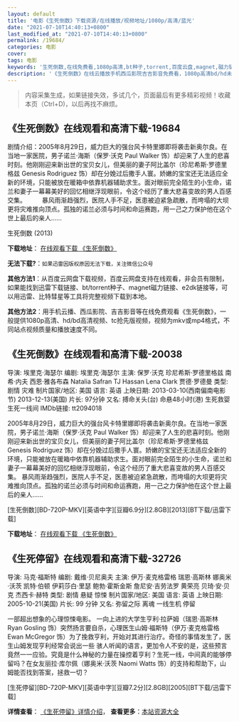 ```yaml
---
layout: default
title: '电影《生死倒数》下载资源/在线播放/视频地址/1080p/高清/蓝光'
date: "2021-07-10T14:40:13+0800"
last_modified_at: "2021-07-10T14:40:13+0800"
permalink: /19684/
categories: 电影
cover:
tags: 电影
keywords: '生死倒数,在线免费看,1080p高清,bt种子,torrent,百度云盘,magnet,磁力链,迅雷下载资源'
description: '《生死倒数》在线云播放手机西瓜影院吉吉影音免费看，1080p高清bd/hd未删减完整版和tc抢先枪版，mkv/mp4格式，附带bt/torrent种子、magnet/磁力链、百度云盘、网盘资源迅雷下载链接'
---
```


>内容采集生成，如果链接失效，多试几个，页面最后有更多精彩视频！收藏本页（Ctrl+D)，以后再找不麻烦。


## 《生死倒数》在线观看和高清下载-19684

剧情介绍：2005年8月29日，威力巨大的强台风卡特里娜即将袭击新奥尔良。在当地一家医院，男子诺兰·海斯（保罗·沃克 Paul Walker 饰）却迎来了人生的悲喜时刻。他刚刚迎来新出世的宝贝女儿，但美丽的妻子阿比盖尔（珍尼希斯·罗德里格兹 Genesis Rodriguez 饰）却在分娩过后撒手人寰。娇嫩的宝宝还无法适应全新的环境，只能被放在暖箱中依靠机器辅助求生。面对眼前完全陌生的小生命，诺兰和妻子一幕幕美好的回忆相继浮现眼前，令这个经历了重大悲喜变故的男人百感交集。  　　暴风雨渐趋强烈，医院人手不足，医患被迫紧急疏散，而垮塌的大坝更将灾难推向顶点。孤独的诺兰必须与时间和命运赛跑，用一己之力保护他在这个世上最后的亲人……


生死倒数 (2013)

**下载地址**： [在线观看下载 《生死倒数》](https://www.btbtdy.me/btdy/dy2211.html) 


**无法下载?**：`如果迅雷因版权原因无法下载，关注微信公众号 `

**其他方法1**：从百度云网盘下载视频，百度云网盘支持在线观看，非会员有限制，如果能找到迅雷下载链接、bt/torrent种子、magnet磁力链接、e2dk链接等，可以用迅雷、比特彗星等工具将完整视频下载到本地。

**其他方法2**：用手机云播、西瓜影院、吉吉影音等在线免费观看《生死倒数》，一般提供1080p高清、hd/bd高清视频、tc抢先版视频，视频为mkv或mp4格式，不同站点视频质量和播放速度不同。


## 《生死倒数》在线观看和高清下载-20038

导演: 埃里克·海瑟尔 编剧: 埃里克·海瑟尔 主演: 保罗·沃克 珍尼希斯·罗德里格兹 南希·内夫 西恩·雅各布森 Natalia Safran TJ Hassan Lena Clark 贾德·罗德曼 类型: 剧情 灾难 制片国家/地区: 美国 语言: 英语 上映日期: 2013-03-10(西南偏南电影节) 2013-12-13(美国) 片长: 97分钟 又名: 搏命关头(台) 命悬48小时(港) 生死救婴 生死一线间 IMDb链接: tt2094018

2005年8月29日，威力巨大的强台风卡特里娜即将袭击新奥尔良。在当地一家医院，男子诺兰·海斯（保罗·沃克 Paul Walker 饰）却迎来了人生的悲喜时刻。他刚刚迎来新出世的宝贝女儿，但美丽的妻子阿比盖尔（珍尼希斯·罗德里格兹 Genesis Rodriguez 饰）却在分娩过后撒手人寰。娇嫩的宝宝还无法适应全新的环境，只能被放在暖箱中依靠机器辅助求生。面对眼前完全陌生的小生命，诺兰和妻子一幕幕美好的回忆相继浮现眼前，令这个经历了重大悲喜变故的男人百感交集。 暴风雨渐趋强烈，医院人手不足，医患被迫紧急疏散，而垮塌的大坝更将灾难推向顶点。孤独的诺兰必须与时间和命运赛跑，用一己之力保护他在这个世上最后的亲人……


[生死倒数][BD-720P-MKV][英语中字][豆瓣6.9分][2.8GB][2013][BT下载/迅雷下载]

**下载地址**： [在线观看下载 《生死倒数》](https://www.btdx8.com/torrent/hours_2013.html) 


## 《生死停留》在线观看和高清下载-32726

导演: 马克·福斯特 编剧: 戴维·贝尼奥夫 主演: 伊万·麦克格雷格 瑞恩·高斯林 娜奥米·沃茨 凯特·伯顿 伊莉莎白·里瑟 鲍勃·霍斯金斯 詹尼安·吉劳法罗 黄荣亮 贝琦·安·贝克 杰西卡·赫特 类型: 剧情 悬疑 惊悚 制片国家/地区: 美国 语言: 英语 上映日期: 2005-10-21(美国) 片长: 99 分钟 又名: 弥留之际 离魂 一线生机 停留

一部超出想象的心理惊悚电影。 一向上进的大学生亨利·拉萨姆（瑞恩·高斯林 Ryan Gosling 饰）突然扬言要自杀，心理医生山姆·福斯特（伊万·麦克格雷格 Ewan McGregor 饰）为了挽救亨利，开始对其进行治疗。奇怪的事情发生了，医生山姆发现亨利经常会说出一些 骇人听闻的语言，更加令人不安的是，这些预言竟然一一应验。究竟是什么神秘的力量在操控着亨利？生死一线，中间真的能够停留吗？在女友丽拉·库尔佩（娜奥米·沃茨 Naomi Watts 饰）的支持和帮助下，山姆能否找到答案，拯救一切？


[生死停留][BD-720P-MKV][英语中字][豆瓣7.2分][2.8GB][2005][BT下载/迅雷下载]

**详情查看**： [《生死停留》详情介绍](/movie/32726/)， **查看更多**：[本站资源大全](/movie/t/all/)

